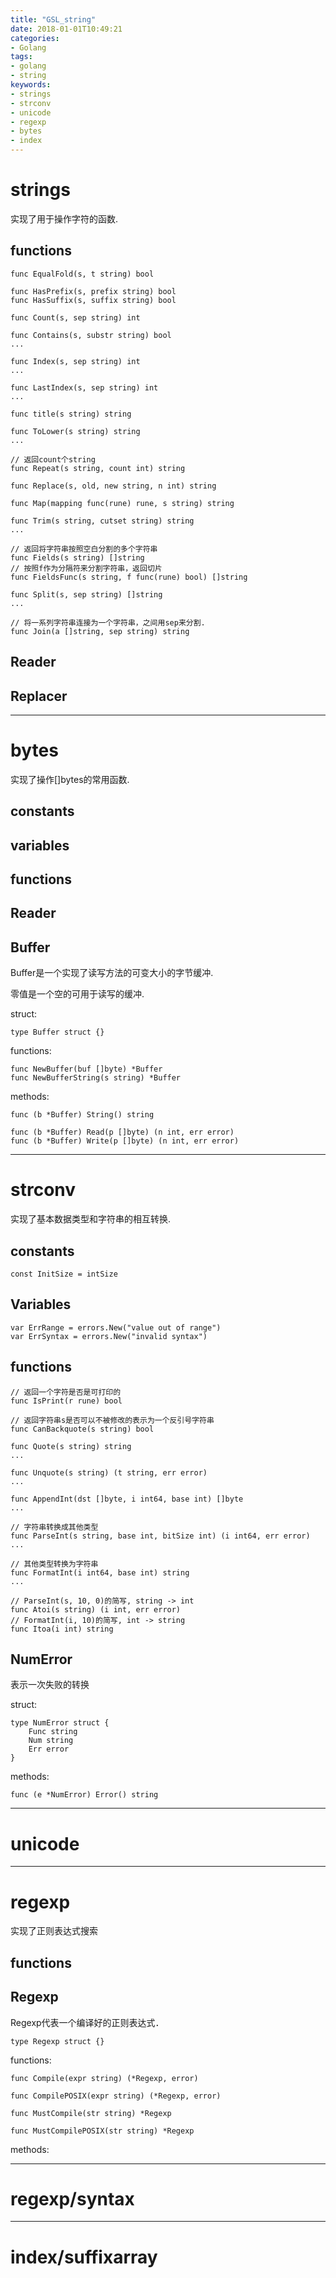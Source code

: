 ```yaml
---
title: "GSL_string"
date: 2018-01-01T10:49:21
categories:
- Golang
tags:
- golang
- string
keywords:
- strings
- strconv
- unicode
- regexp
- bytes
- index
---
```


# strings

实现了用于操作字符的函数.

## functions

    func EqualFold(s, t string) bool

    func HasPrefix(s, prefix string) bool
    func HasSuffix(s, suffix string) bool

    func Count(s, sep string) int

    func Contains(s, substr string) bool
    ...

    func Index(s, sep string) int
    ...

    func LastIndex(s, sep string) int
    ...

    func title(s string) string

    func ToLower(s string) string
    ...

    // 返回count个string
    func Repeat(s string, count int) string

    func Replace(s, old, new string, n int) string

    func Map(mapping func(rune) rune, s string) string

    func Trim(s string, cutset string) string
    ...

    // 返回将字符串按照空白分割的多个字符串
    func Fields(s string) []string
    // 按照f作为分隔符来分割字符串，返回切片
    func FieldsFunc(s string, f func(rune) bool) []string

    func Split(s, sep string) []string
    ...

    // 将一系列字符串连接为一个字符串，之间用sep来分割.
    func Join(a []string, sep string) string

## Reader

## Replacer

***

# bytes

实现了操作[]bytes的常用函数.

## constants

## variables

## functions

## Reader

## Buffer

Buffer是一个实现了读写方法的可变大小的字节缓冲.

零值是一个空的可用于读写的缓冲.

struct:

    type Buffer struct {}

functions:

    func NewBuffer(buf []byte) *Buffer
    func NewBufferString(s string) *Buffer

methods:

    func (b *Buffer) String() string

    func (b *Buffer) Read(p []byte) (n int, err error)
    func (b *Buffer) Write(p []byte) (n int, err error)

***

# strconv

实现了基本数据类型和字符串的相互转换.

## constants

    const InitSize = intSize

## Variables

    var ErrRange = errors.New("value out of range")
    var ErrSyntax = errors.New("invalid syntax")

## functions

    // 返回一个字符是否是可打印的
    func IsPrint(r rune) bool

    // 返回字符串s是否可以不被修改的表示为一个反引号字符串
    func CanBackquote(s string) bool

    func Quote(s string) string
    ...

    func Unquote(s string) (t string, err error)
    ...

    func AppendInt(dst []byte, i int64, base int) []byte
    ...

    // 字符串转换成其他类型
    func ParseInt(s string, base int, bitSize int) (i int64, err error)
    ...

    // 其他类型转换为字符串
    func FormatInt(i int64, base int) string
    ...

    // ParseInt(s, 10, 0)的简写, string -> int
    func Atoi(s string) (i int, err error)
    // FormatInt(i, 10)的简写, int -> string
    func Itoa(i int) string

## NumError

表示一次失败的转换

struct:

    type NumError struct {
        Func string
        Num string
        Err error
    }

methods:

    func (e *NumError) Error() string

***

# unicode

***

# regexp

实现了正则表达式搜索

## functions

## Regexp

Regexp代表一个编译好的正则表达式．

    type Regexp struct {}

functions:

    func Compile(expr string) (*Regexp, error)

    func CompilePOSIX(expr string) (*Regexp, error)

    func MustCompile(str string) *Regexp

    func MustCompilePOSIX(str string) *Regexp

methods:


***

# regexp/syntax

***

# index/suffixarray
